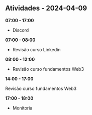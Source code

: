 ## Atividades - 2024-04-09

**07:00 - 17:00**

* Discord

**07:00 - 08:00**

* Revisão curso Linkedin

**08:00 - 12:00**

* Revisão curso fundamentos Web3

**14:00 - 17:00**

Revisão curso fundamentos Web3

**17:00 - 18:00**

* Monitoria


